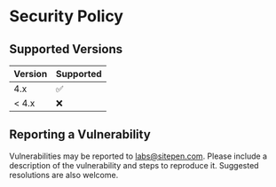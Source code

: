 # Security Policy

## Supported Versions

| Version | Supported          |
| ------- | ------------------ |
| 4.x     | :white_check_mark: |
| < 4.x   | :x:                |

## Reporting a Vulnerability

Vulnerabilities may be reported to labs@sitepen.com. Please include a description of the vulnerability and
steps to reproduce it. Suggested resolutions are also welcome.
